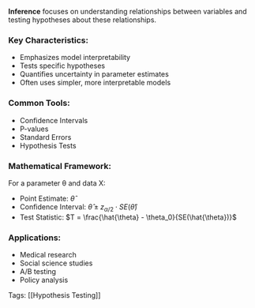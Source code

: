 **Inference** focuses on understanding relationships between variables and testing hypotheses about these relationships.

### Key Characteristics:
- Emphasizes model interpretability
- Tests specific hypotheses
- Quantifies uncertainty in parameter estimates
- Often uses simpler, more interpretable models

### Common Tools:
- Confidence Intervals
- P-values
- Standard Errors
- Hypothesis Tests

### Mathematical Framework:
For a parameter θ and data X:
- Point Estimate: $\hat{\theta}$
- Confidence Interval: $\hat{\theta} \pm z_{\alpha/2} \cdot SE(\hat{\theta})$
- Test Statistic: $T = \frac{\hat{\theta} - \theta_0}{SE(\hat{\theta})}$

### Applications:
- Medical research
- Social science studies
- A/B testing
- Policy analysis

Tags:
[[Hypothesis Testing]]
